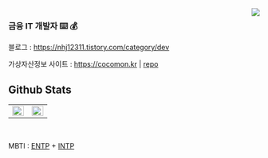 <div align="right">
<img src="https://komarev.com/ghpvc/?username=nhj7&style=flat-square" align="right" />
</div>  


### 금융 IT 개발자 ⌨️ 💰

블로그 : https://nhj12311.tistory.com/category/dev

가상자산정보 사이트 : https://cocomon.kr | [repo](https://github.com/nhj7/cocomon_fe)

## Github Stats  
<table><tr><td valign="top" width="50%">

<img src="https://github-readme-stats.vercel.app/api?username=nhj7&show_icons=true&count_private=true&hide_border=true" align="left" style="width: 100%" />

</td><td valign="top" width="50%">

<img src="https://github-readme-stats.vercel.app/api/top-langs/?username=nhj7&hide_border=true&layout=compact&hide=css,html,tsql,Logos,Shell,Batchfile,SCSS&langs_count=8" align="left" style="width: 100%" />

</td></tr></table>  

<br/>

MBTI : [ENTP](https://namu.wiki/w/ENTP#s-2.1) + [INTP](https://namu.wiki/w/INTP)

<!-- [![HitCount](http://hits.dwyl.com/nhj7/nhj7.svg)](http://hits.dwyl.com/nhj7/nhj7) -->

<!--
**nhj7/nhj7** is a ✨ _special_ ✨ repository because its `README.md` (this file) appears on your GitHub profile.

Here are some ideas to get you started:

- 🔭 I’m currently working on ...
- 🌱 I’m currently learning ...
- 👯 I’m looking to collaborate on ...
- 🤔 I’m looking for help with ...
- 💬 Ask me about ...
- 📫 How to reach me: ...
- 😄 Pronouns: ...
- ⚡ Fun fact: ...
-->


